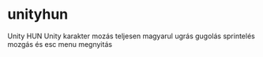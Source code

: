 # unityhun
Unity HUN
Unity karakter mozás teljesen magyarul ugrás gugolás sprintelés mozgás és esc menu megnyitás
